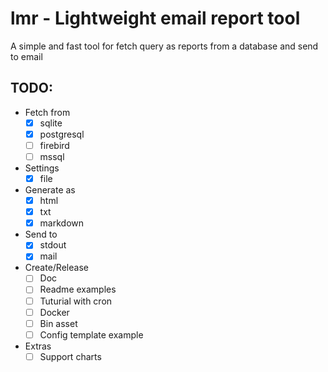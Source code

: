 # lmr - Lightweight email report tool

A simple and fast tool for fetch query as reports from a database and send to email

## TODO:
- Fetch from
    - [x] sqlite
    - [x] postgresql
    - [ ] firebird
    - [ ] mssql
- Settings
    - [X] file
- Generate as
    - [x] html
    - [x] txt
    - [x] markdown
- Send to
    - [X] stdout
    - [X] mail
- Create/Release
    - [ ] Doc
    - [ ] Readme examples
    - [ ] Tuturial with cron
    - [ ] Docker
    - [ ] Bin asset
    - [ ] Config template example
- Extras
    - [ ] Support charts
